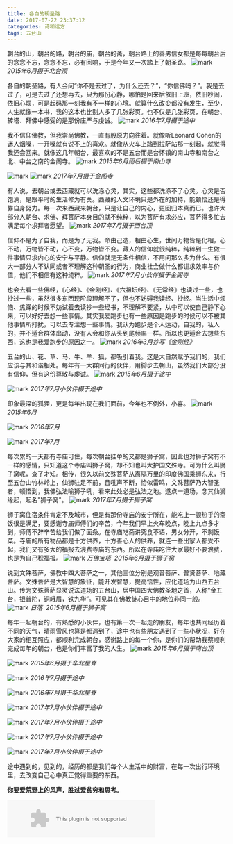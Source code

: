 ```yaml
---
title: 各自的朝圣路
date: 2017-07-22 23:37:12
categories: 诗和远方
tags: 五台山
---
```

朝台的山，朝台的路，朝台的庙，朝台的斋，朝台路上的善男信女都是每每朝台后的念念不忘，念念不忘，必有回响，于是今年又一次踏上了朝圣路。
![mark](/images/blog/170720/LhHb4Ege6d.jpg)
*2015年6月摄于北台顶*

各自的朝圣路，有人会问“你不是去过了，为什么还去？”，“你信佛吗？”。我是去过了，可是去过了还想再去，只为那份心静，哪怕是回来后依旧上班，依旧吵闹，依旧心烦，可是起码那一刻我有不一样的心境。就算什么改变都没有发生，至少，人生就像一本书，我的这本也比别人多了几张彩页。也不仅是几张彩页，在朝台、转塔、拜佛中感受的是那份庄严与虔诚。
![mark](/images/blog/170722/199hLEb48H.jpg)
*2016年7月摄于途中*
<!-- more -->
我不信仰佛教，但我崇尚佛教，一直有股原力向往着。就像听Leonard Cohen的迷人烟嗓，一开嗓就有说不上的喜欢。就像从火车上踏到拉萨站那一刻起，就觉得我还会回来。就像这几年朝台，最喜欢的不是五台而是台怀镇的南山寺和南台之北、中台之南的金阁寺。
![mark](/images/blog/170722/37CkHGL0if.jpg)
*2015年6月雨后摄于南山寺*

![mark](/images/blog/170722/mild4f9BL7.jpg)
![mark](/images/blog/170720/dDd3LBjmCh.jpg)
*2017年7月摄于金阁寺*

有人说，去朝台或去西藏就可以洗涤心灵，其实，这些都洗涤不了心灵。心灵是否饱满，是跟平时的生活修为有关。西藏的人文环境只是外在的加持，能顿悟还是得靠自身努力。每一次来西藏来朝台，只是让自己的内心，更回归本真而已。也许大部分人朝台、求佛、拜菩萨本身目的就不纯粹，以为菩萨有求必应，菩萨得多忙去满足每个求拜者愿望。
![mark](/images/blog/170722/FGmhiK8DeA.jpg)
*2017年7月摄于西台顶*

信仰不是为了自我，而是为了无我。命由己造，相由心生，世间万物皆是化相，心不动，万物皆不动，心不变，万物皆不变。藏人的信仰就很纯粹，纯粹到一生做一件事情只求内心的安宁与平静。信仰就是无条件相信，不用问那么多为什么。有很大一部分人不认同或者不理解这种朝圣的行为，商业社会做什么都讲求效率与价值，他们不相信有这种纯粹。
![mark](/images/blog/170720/gk7F03I93G.jpg)
*2017年7月小伙伴摄于金阁寺*

也会去看一些佛经，《心经》、《金刚经》、《六祖坛经》、《无常经》也读过一些，也抄过一些，虽然很多东西现阶段理解不了，但也不妨碍我读经、抄经。当生活中烦恼、焦躁的时候不妨试着去读抄一些经书，不理解不要紧，从中可以使自己静下心来，可以好好去想一些事情。其实我爱跑步也有一些原因是跑步的时候可以不被其他事情所打扰，可以去专注想一些事情。我认为跑步是个人运动，自我的，私人的，并不适合群体出动，没有人会和你从头到尾频率一样。所以也更适合去想些东西，这也是我爱跑步的原因之一。
![mark](/images/blog/170722/BhfEckb15b.jpg)
*2016年3月抄写《金刚经》*

五台的山、花、草、马、牛、羊、狐，都吸引着我。这是大自然赋予我们的，我们应该与其和谐相处。每年有一大群同行的伙伴，用脚步去朝山，虽然我们大部分没有信仰，但有这份尊敬与虔诚。
![mark](/images/blog/170722/1hijg9gCjB.jpg)
*2015年6月摄于途中*

![mark](/images/blog/170722/kCmEAb1gC8.jpg)
*2017年7月小伙伴摄于途中*

印象最深的狐狸，更是每年出现在我们面前，今年也不例外，小喜。
![mark](/images/blog/170720/LBE24IjdaL.jpg)
*2015年6月*

![mark](/images/blog/170720/3LceF2Jl8C.jpg)
*2016年7月*

![mark](/images/blog/170720/K5j1hA17CA.jpg)
*2017年7月*

每次累的一天都有寺庙可住，每次朝台挂单的又都是狮子窝，因此也对狮子窝有不一样的感情，只知道这个寺庙叫狮子窝，却不知也叫大护国文殊寺。可为什么叫狮子窝呢，查了才知。相传，很久以前文殊菩萨从离隔万里的印度佛国乘狮东来，行至五台山竹林岭上，仙狮驻足不前，且吼声不断，恰似雷鸣，文殊菩萨乃大智圣者，顿悟到，我佛弘法喻狮子吼，看来此处必是弘法之地。遂点一道场，念其仙狮缘起，起名"狮子窝"。
![mark](/images/blog/170722/4II6I99BfF.jpg)
*2017年7月摄于狮子窝*

狮子窝住宿条件肯定不及城市，但是有那份寺庙的安宁所在，能吃上一顿热乎的斋饭很是满足，要感谢寺庙师傅们的辛苦，今年我们早上火车晚点，晚上九点多才到，师傅不辞辛苦给我们做了面条。在寺庙吃斋讲究食不语，男女分开，不剩饭菜。寺庙的所有物品都是十方供养，十方善心人的供养，就连一些出家人都受不起，我们又有多大的福报去浪费寺庙的东西。所以在寺庙吃住大家最好不要浪费，也是为自己积福报。
![mark](/images/blog/170722/AgA472Gd7I.jpg)
*万佛宝塔  2015年6月摄于狮子窝*

说到文殊菩萨，佛教中四大菩萨之一，其他三位分别是观音菩萨、普贤菩萨、地藏菩萨。文殊菩萨是大智慧的象征，能开发智慧，提高悟性，应化道场为山西五台山。传为文殊菩萨显灵说法道场的五台山，居中国四大佛教圣地之首，人称“金五台，银普陀，铜峨眉，铁九华”。可见其在佛教徒心目中的地位非同一般。
![mark](/images/blog/170722/8Ea4B8FmK6.jpg)
*日落  2015年6月摄于狮子窝*

每年一起朝台的，有熟悉的小伙伴，也有第一次一起走的朋友，每年也共同经历着不同的天气，晴雨雪风也算是都遇到了，途中也有些朋友遇到了一些小状况，好在大家的相互照应，都顺利完成朝台，感谢路上的每一个你，是你们的帮助我蔡顺利完成每年的朝台，也是你们丰富了我的人生。
![mark](/images/blog/170722/6hiKAC03Dg.jpg)
*2015年6月摄于南台顶*

![mark](/images/blog/170722/KIE9gKaiJm.jpg)
*2015年6月摄于华北屋脊*

![mark](/images/blog/170722/60C7Jck1Bi.jpg)
*2016年7月摄于途中*

![mark](/images/blog/170722/JA6fl7E24b.jpg)
*2016年7月摄于华北屋脊*

![mark](/images/blog/170722/DbiE673mFd.jpg)
*2017年7月小伙伴摄于途中*

![mark](/images/blog/170722/cBdAbjDEJb.jpg)
*2017年7月小伙伴摄于途中*

![mark](/images/blog/170722/fJL7H5ai74.jpg)
*2017年7月小伙伴摄于途中*

![mark](/images/blog/170722/4805dG9af4.jpg)
*2017年7月小伙伴摄于途中*

途中遇到的，见到的，经历的都是我们每个人生活中的财富，在每一次出行环境里，去改变自己心中真正觉得重要的东西。

**你要爱荒野上的风声，胜过爱贫穷和思考。**

<embed src="//music.163.com/style/swf/widget.swf?sid=298863&type=2&auto=1&width=320&height=66" width="340" height="86"  allowNetworking="all"></embed>
